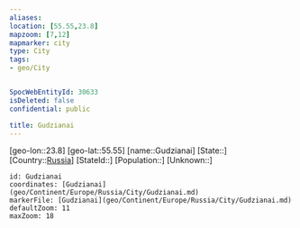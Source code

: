```yaml
---
aliases: 
location: [55.55,23.8]
mapzoom: [7,12] 
mapmarker: city 
type: City
tags:
- geo/City


SpocWebEntityId: 30633
isDeleted: false
confidential: public

title: Gudzianai
---
```

[geo-lon::23.8]
[geo-lat::55.55]
[name::Gudzianai]
[State::]
[Country::[Russia](geo/Continent/Europe/Russia.md)]
[StateId::]
[Population::]
[Unknown::]


```leaflet
id: Gudzianai
coordinates: [Gudzianai](geo/Continent/Europe/Russia/City/Gudzianai.md)
markerFile: [Gudzianai](geo/Continent/Europe/Russia/City/Gudzianai.md)
defaultZoom: 11 
maxZoom: 18
```


